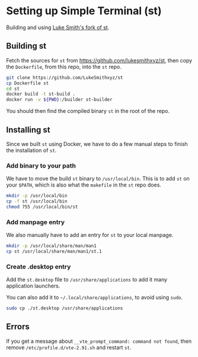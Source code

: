 # Setting up Simple Terminal (st)

Building and using [Luke Smith's fork of st](https://github.com/LukeSmithxyz/st).

## Building st

Fetch the sources for `st` from https://github.com/lukesmithxyz/st, then copy the
`Dockerfile`, from this repo, into the `st` repo.

```bash
git clone https://github.com/LukeSmithxyz/st
cp Dockerfile st
cd st
docker build -t st-build .
docker run -v ${PWD}:/builder st-builder
```

You should then find the compiled binary `st` in the root of the repo.

## Installing st

Since we built `st` using Docker, we have to do a few manual steps to finish the
installation of `st`.

### Add binary to your path

We have to move the build `st` binary to `/usr/local/bin`.
This is to add `st` on your `$PATH`, which is also what the
`makefile` in the `st` repo does.

```bash
mkdir -p /usr/local/bin
cp -f st /usr/local/bin
chmod 755 /usr/local/bin/st
```

### Add manpage entry

We also manually have to add an entry for `st` to your local manpage.

```bash
mkdir -p /usr/local/share/man/man1
cp st /usr/local/share/man/man1/st.1
```

### Create .desktop entry

Add the `st.desktop` file to `/usr/share/applications` to add it many
application launchers.

You can also add it to `~/.local/share/applications`, to avoid using `sudo`.

```bash
sudo cp ./st.desktop /usr/share/applications
```

## Errors

If you get a message about `__vte_prompt_command: command not found`, then
remove `/etc/profile.d/vte-2.91.sh` and restart `st`.
